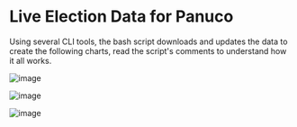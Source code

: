 # Live Election Data for Panuco #

Using several CLI tools, the bash script downloads and updates the data to create the following charts, read the script's comments to understand how it all works.


![image](https://github.com/Dimorld/Election_2024_Data_Panuco_Zacatecas/assets/126494524/a0c61c78-a2f4-4f09-b5c1-619c8b528905)

![image](https://github.com/Dimorld/Election_2024_Data_Panuco_Zacatecas/assets/126494524/4dd361bf-6bee-4115-8845-e535b1f4343e)

![image](https://github.com/Dimorld/Election_2024_Data_Panuco_Zacatecas/assets/126494524/3949eb97-8b5f-4e57-a1aa-580683c2852c)

